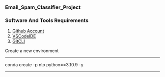 ### Email_Spam_Classifier_Project

### Software And Tools Requirements
1. [Github Account](https://github.com)
2. [VSCodeIDE](https://code.visualstudio.com/)
3. [GitCLI](https://git-scm.com/downloads)


Create a new environment

---------------------

conda create -p nlp python==3.10.9 -y

---------------------